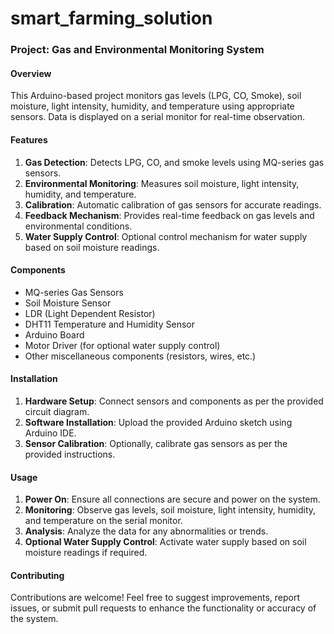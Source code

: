 # smart_farming_solution
### Project: Gas and Environmental Monitoring System

#### Overview
This Arduino-based project monitors gas levels (LPG, CO, Smoke), soil moisture, light intensity, humidity, and temperature using appropriate sensors. Data is displayed on a serial monitor for real-time observation.

#### Features
1. **Gas Detection**: Detects LPG, CO, and smoke levels using MQ-series gas sensors.
2. **Environmental Monitoring**: Measures soil moisture, light intensity, humidity, and temperature.
3. **Calibration**: Automatic calibration of gas sensors for accurate readings.
4. **Feedback Mechanism**: Provides real-time feedback on gas levels and environmental conditions.
5. **Water Supply Control**: Optional control mechanism for water supply based on soil moisture readings.

#### Components
- MQ-series Gas Sensors
- Soil Moisture Sensor
- LDR (Light Dependent Resistor)
- DHT11 Temperature and Humidity Sensor
- Arduino Board
- Motor Driver (for optional water supply control)
- Other miscellaneous components (resistors, wires, etc.)

#### Installation
1. **Hardware Setup**: Connect sensors and components as per the provided circuit diagram.
2. **Software Installation**: Upload the provided Arduino sketch using Arduino IDE.
3. **Sensor Calibration**: Optionally, calibrate gas sensors as per the provided instructions.

#### Usage
1. **Power On**: Ensure all connections are secure and power on the system.
2. **Monitoring**: Observe gas levels, soil moisture, light intensity, humidity, and temperature on the serial monitor.
3. **Analysis**: Analyze the data for any abnormalities or trends.
4. **Optional Water Supply Control**: Activate water supply based on soil moisture readings if required.

#### Contributing
Contributions are welcome! Feel free to suggest improvements, report issues, or submit pull requests to enhance the functionality or accuracy of the system.

